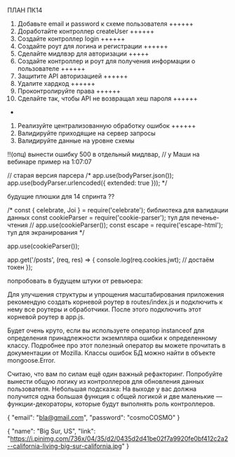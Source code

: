 ПЛАН ПК14

1. Добавьте email и password к схеме пользователя ++++++
2. Доработайте контроллер createUser ++++++
3. Создайте контроллер login ++++++
4. Создайте роут для логина и регистрации ++++++
5. Сделайте мидлвэр для авторизации +++++
6. Создайте контроллер и роут для получения информации о пользователе ++++++
7. Защитите API авторизацией ++++++
8. Удалите хардкод ++++++
9. Проконтролируйте права ++++++
10. Сделайте так, чтобы API не возвращал хеш пароля ++++++

+
1. Реализуйте централизованную обработку ошибок ++++++
2. Валидируйте приходящие на сервер запросы
3. Валидируйте данные на уровне схемы

!!(опц) вынести ошибку 500 в отдельный мидлвар, // у Маши на вебинаре пример на 1:07:07


// старая версия парсера
/* app.use(bodyParser.json());
app.use(bodyParser.urlencoded({ extended: true })); */

будущие плюшки для 14 спринта ??

/*
const { celebrate, Joi } = require('celebrate'); библиотека для валидации данных
const cookieParser = require('cookie-parser'); тул для печенье-чтения // app.use(cookieParser());
const escape = require('escape-html'); тул для экранирования
*/

app.use(cookieParser());

app.get('/posts', (req, res) => {
  console.log(req.cookies.jwt); // достаём токен
}); 



попробовать в будущем штуки от ревьюера:

Для улучшения структуры и упрощения масштабирования приложения рекомендую создать корневой роутер в routes/index.js и подключить к нему все роутеры и обработчики. После этого подключить этот корневой роутер в app.js.

Будет очень круто, если вы используете оператор instanceof для определения принадлежности экземпляра ошибки к определенному классу. Подробнее про этот полезный оператор вы можете прочитать в документации от Mozilla. Классы ошибок БД можно найти в объекте mongoose.Error.

Считаю, что вам по силам ещё один важный рефакторинг. Попробуйте вынести общую логику из контроллеров для обновления данных пользователя. Небольшая подсказка: На выходе у вас должна получится одна большая функция с общей логикой и две маленькие — функции-декораторы, которые будут выполнять роль контроллеров. 


{ 
    "email": "bla@gmail.com",
    "password": "cosmoCOSMO"
}


{ 
    "name": "Big Sur, US",
    "link": "https://i.pinimg.com/736x/04/35/d2/0435d2d41be02f7a9920fe0bf412c2a2--california-living-big-sur-california.jpg"
}
